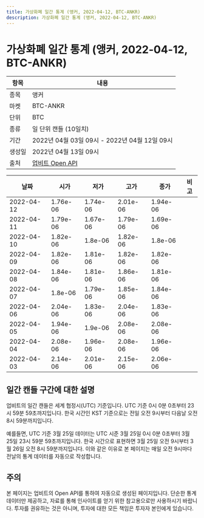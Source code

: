 ```yaml
---
title: 가상화폐 일간 통계 (앵커, 2022-04-12, BTC-ANKR)
description: 가상화폐 일간 통계 (앵커, 2022-04-12, BTC-ANKR)
---
```



가상화폐 일간 통계 (앵커, 2022-04-12, BTC-ANKR)
===

|항목|내용|
|--|--|
|종목|앵커|
|마켓|BTC-ANKR|
|단위|BTC|
|종류|일 단위 캔들 (10일치)|
|기간|2022년 04월 03일 09시 - 2022년 04월 12일 09시|
|생성일|2022년 04월 13일 09시|
|출처|[업비트 Open API](https://docs.upbit.com)|


|날짜|시가|저가|고가|종가|비고|
|--|--|--|--|--|--|
|2022-04-12|1.76e-06|1.74e-06|2.01e-06|1.94e-06|    |
|2022-04-11|1.79e-06|1.67e-06|1.79e-06|1.69e-06|    |
|2022-04-10|1.82e-06|1.8e-06|1.82e-06|1.8e-06|    |
|2022-04-09|1.82e-06|1.81e-06|1.82e-06|1.82e-06|    |
|2022-04-08|1.84e-06|1.81e-06|1.86e-06|1.81e-06|    |
|2022-04-07|1.8e-06|1.79e-06|1.85e-06|1.84e-06|    |
|2022-04-06|2.04e-06|1.83e-06|2.04e-06|1.83e-06|    |
|2022-04-05|1.94e-06|1.9e-06|2.08e-06|2.08e-06|    |
|2022-04-04|2.08e-06|1.96e-06|2.08e-06|1.96e-06|    |
|2022-04-03|2.14e-06|2.01e-06|2.15e-06|2.06e-06|    |


일간 캔들 구간에 대한 설명
---


업비트의 일간 캔들은 세계 협정시(UTC) 기준입니다. 
UTC 기준 0시 0분 0초부터 23시 59분 59초까지입니다. 
한국 시간인 KST 기준으로는 전일 오전 9시부터 다음날 오전 8시 59분까지입니다. 


예를들면, UTC 기준 3월 25일 데이터는 UTC 시준 3월 25일 0시 0분 0초부터 3월 25일 23시 59분 59초까지입니다. 
한국 시간으로 표현하면 3월 25일 오전 9시부터 3월 26일 오전 8시 59분까지입니다. 
이와 같은 이유로 본 페이지는 매일 오전 9시마다 전날의 통계 데이터를 자동으로 작성합니다. 


주의
---


본 페이지는 업비트의 Open API를 통하여 자동으로 생성된 페이지입니다. 
단순한 통계 데이터만 제공하고, 자료를 통해 인사이트를 얻기 위한 참고용으로만 사용하시기 바랍니다. 
투자를 권유하는 것은 아니며, 투자에 대한 모든 책임은 투자자 본인에게 있습니다. 
